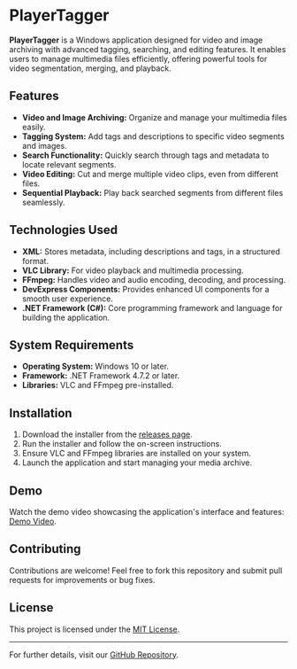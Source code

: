 # PlayerTagger

**PlayerTagger** is a Windows application designed for video and image archiving with advanced tagging, searching, and editing features. It enables users to manage multimedia files efficiently, offering powerful tools for video segmentation, merging, and playback.

## Features
- **Video and Image Archiving:** Organize and manage your multimedia files easily.
- **Tagging System:** Add tags and descriptions to specific video segments and images.
- **Search Functionality:** Quickly search through tags and metadata to locate relevant segments.
- **Video Editing:** Cut and merge multiple video clips, even from different files.
- **Sequential Playback:** Play back searched segments from different files seamlessly.

## Technologies Used
- **XML:** Stores metadata, including descriptions and tags, in a structured format.
- **VLC Library:** For video playback and multimedia processing.
- **FFmpeg:** Handles video and audio encoding, decoding, and processing.
- **DevExpress Components:** Provides enhanced UI components for a smooth user experience.
- **.NET Framework (C#):** Core programming framework and language for building the application.

## System Requirements
- **Operating System:** Windows 10 or later.
- **Framework:** .NET Framework 4.7.2 or later.
- **Libraries:** VLC and FFmpeg pre-installed.

## Installation
1. Download the installer from the [releases page](https://github.com/your-repo-link/releases).
2. Run the installer and follow the on-screen instructions.
3. Ensure VLC and FFmpeg libraries are installed on your system.
4. Launch the application and start managing your media archive.

## Demo
Watch the demo video showcasing the application's interface and features: [Demo Video](https://youtu.be/AYSxfUIon6c).

## Contributing
Contributions are welcome! Feel free to fork this repository and submit pull requests for improvements or bug fixes.

## License
This project is licensed under the [MIT License](LICENSE).

---

For further details, visit our [GitHub Repository](https://github.com/your-repo-link).

